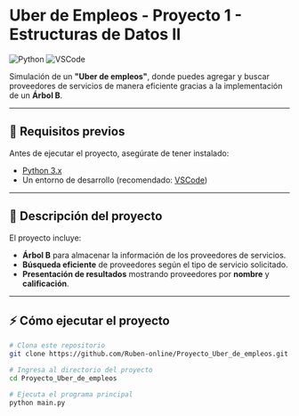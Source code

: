 # Uber de Empleos - Proyecto 1 - Estructuras de Datos II

![Python](https://img.shields.io/badge/Python-3.x-blue?logo=python&logoColor=white)
![VSCode](https://img.shields.io/badge/VSCode-Editor-brightgreen?logo=visual-studio-code&logoColor=white)

Simulación de un **"Uber de empleos"**, donde puedes agregar y buscar proveedores de servicios de manera eficiente gracias a la implementación de un **Árbol B**.  

---

## 📝 Requisitos previos

Antes de ejecutar el proyecto, asegúrate de tener instalado:

- [Python 3.x](https://www.python.org/downloads/)
- Un entorno de desarrollo (recomendado: [VSCode](https://code.visualstudio.com/))

---

## 📌 Descripción del proyecto

El proyecto incluye:

- **Árbol B** para almacenar la información de los proveedores de servicios.
- **Búsqueda eficiente** de proveedores según el tipo de servicio solicitado.
- **Presentación de resultados** mostrando proveedores por **nombre** y **calificación**.

---

## ⚡ Cómo ejecutar el proyecto

```bash
# Clona este repositorio
git clone https://github.com/Ruben-online/Proyecto_Uber_de_empleos.git

# Ingresa al directorio del proyecto
cd Proyecto_Uber_de_empleos

# Ejecuta el programa principal
python main.py
